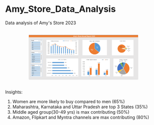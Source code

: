 # Amy_Store_Data_Analysis
Data analysis of Amy's Store 2023

<br/>
<div style="text-align: center;">
    <img src="https://github.com/Sumeettt27/Amy_Store_Data_Analysis/blob/main/Amy's%20Store%20Annual%20Report%202023%20Dashboard.png" alt="amy's store dashboard" style="max-width:70%;box-shadow:0 2.8px 2.2px rgba(0, 0, 0, 0.12)" />
</div>
<br/>

Insights:
1. Women are more likely to buy compared to men (65%)
2. Maharashtra, Karnataka and Uttar Pradesh are top 3 States (35%)
3. Middle aged group(30-49 yrs) is max contributing (50%)
4. Amazon, Flipkart and Myntra channels are max contributing (80%)

